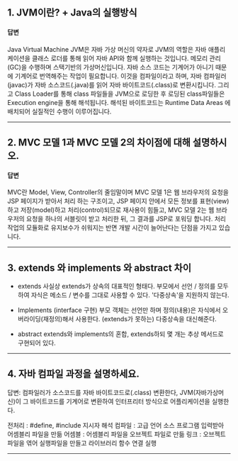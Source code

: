 ## 1. JVM이란? + Java의 실행방식

#### 답변
Java Virtual Machine JVM은 자바 가상 머신의 약자로 JVM의 역할은 자바 애플리케이션을 클래스 로더를 통해 읽어 자바 API와 함께 실행하는 것입니다. 메모리 관리(GC)을 수행하며 스택기반의 가상머신입니다. 자바 소스 코드는 기계어가 아니기 때문에 기계어로 번역해주는 작업이 필요합니다. 이것을 컴파일이라고 하며, 
자바 컴파일러(javac)가 자바 소스코드(.java)를 읽어 자바 바이트코드(.class)로 변환시킵니다.
그리고 Class Loader를 통해 class 파일들을 JVM으로 로딩한 후 
로딩된 class파일들은 Execution engine을 통해 해석됩니다.
해석된 바이트코드는 Runtime Data Areas 에 배치되어 실질적인 수행이 이루어집니다.

---
## 2. MVC 모델 1과 MVC 모델 2의 차이점에 대해 설명하시오.

#### 답변
MVC란 Model, View, Controller의 줄임말이며
MVC 모델 1은 웹 브라우저의 요청을 JSP 페이지가 받아서 처리 하는 구조이고, 
JSP 페이지 안에서 모든 정보를 표현(view)하고 저장(model)하고 처리(control)되므로 재사용이 힘들고,
MVC 모델 2는 웹 브라우저의 요청을 하나의 서블릿이 받고 처리한 뒤, 그 결과를 JSP로 포워딩 합니다. 
처리 작업의 모듈화로 유지보수가 쉬워지는 반면 개발 시간이 늘어난다는 단점을 가지고 있습니다. 

---

## 3. extends 와 implements 와 abstract 차이

- extends 
사실상 extends가 상속의 대표적인 형태다.
부모에서 선언 / 정의를 모두하여 자식은 메소드 / 변수를 그대로 사용할 수 있다.
'다중상속'을 지원하지 않는다.

- Implements (interface 구현)
부모 객체는 선언만 하며 정의(내용)은 자식에서 오버라이딩(재정의)해서 사용한다.
(extends가 못하는) 다중상속을 대신해준다.

- abstract
extends와 implements의 혼합, extends하되 몇 개는 추상 메서드로 구현되어 있다.

---

## 4. 자바 컴파일 과정을 설명하세요.

답변: 컴파일러가 소스코드를 자바 바이트코드로(.class) 변환한다, JVM(자바가상머신)이 그 바이트코드를 기계어로 변환하여 인터프리터 방식으로 어플리케이션을 실행한다.

전처리 : #define, #include 지시자 해석
컴파일 : 고급 언어 소스 프로그램 입력받아 어셈블리 파일을 만듦
어셈블 : 어셈블리 파일을 오브젝트 파일로 만듦
링크 : 오브젝트 파일을 엮어 실행파일을 만들고 라이브러리 함수 연결
실행

---